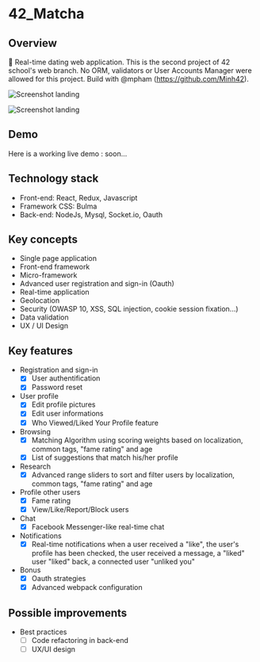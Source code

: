 # 42_Matcha

## Overview
💞 Real-time dating web application. This is the second project of 42 school's web branch. No ORM, validators or User Accounts Manager were allowed for this project.
Build with @mpham (https://github.com/Minh42).

![Screenshot landing](https://i.imgur.com/gOm2CEZ.png)

![Screenshot landing](https://i.imgur.com/TFPsd4W.png)

## Demo
Here is a working live demo : soon...

## Technology stack

+ Front-end: React, Redux, Javascript
+ Framework CSS: Bulma
+ Back-end: NodeJs, Mysql, Socket.io, Oauth

## Key concepts
* Single page application
* Front-end framework
* Micro-framework 
* Advanced user registration and sign-in (Oauth)
* Real-time application
* Geolocation 
* Security (OWASP 10, XSS, SQL injection, cookie session fixation...) 
* Data validation
* UX / UI Design

## Key features

+ Registration and sign-in
  - [x] User authentification
  - [x] Password reset
+ User profile
  - [x] Edit profile pictures
  - [x] Edit user informations
  - [x] Who Viewed/Liked Your Profile feature
+ Browsing
  - [x] Matching Algorithm using scoring weights based on localization, common tags, "fame rating" and age
  - [x] List of suggestions that match his/her profile
+ Research
  - [x] Advanced range sliders to sort and filter users by localization, common tags, "fame rating" and age
+ Profile other users
  - [x] Fame rating
  - [x] View/Like/Report/Block users
+ Chat
  - [x] Facebook Messenger-like real-time chat
+ Notifications
  - [x] Real-time notifications when a user received a "like", the user's profile has been checked, the user received a message, a "liked" user "liked" back, a connected user "unliked you"
+ Bonus
  - [x] Oauth strategies
  - [x] Advanced webpack configuration

## Possible improvements
+ Best practices
  - [ ] Code refactoring in back-end
  - [ ] UX/UI design
